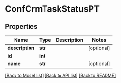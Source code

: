 # ConfCrmTaskStatusPT

## Properties
Name | Type | Description | Notes
------------ | ------------- | ------------- | -------------
**description** | **str** |  | [optional] 
**id** | **int** |  | 
**name** | **str** |  | [optional] 

[[Back to Model list]](../README.md#documentation-for-models) [[Back to API list]](../README.md#documentation-for-api-endpoints) [[Back to README]](../README.md)


